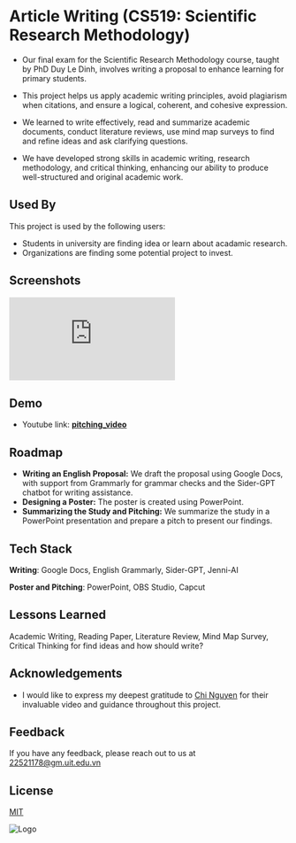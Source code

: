 # **Article Writing (CS519: Scientific Research Methodology)**

- Our final exam for the Scientific Research Methodology course, taught by PhD Duy Le Dinh, involves writing a proposal to enhance learning for primary students.

- This project helps us apply academic writing principles, avoid plagiarism when citations, and ensure a logical, coherent, and cohesive expression.

- We learned to write effectively, read and summarize academic documents, conduct literature reviews, use mind map surveys to find and refine ideas and ask clarifying questions.

- We have developed strong skills in academic writing, research methodology, and critical thinking, enhancing our ability to produce well-structured and original academic work.
## Used By

This project is used by the following users: 
- Students in university are finding idea or learn about acadamic research. 
- Organizations are finding some potential project to invest.


## Screenshots

![Poster](https://github.com/QuanHoangNgoc/CS519.O21.KHTN/blob/main/Poster.pdf)


## Demo
- Youtube link: **[pitching_video](https://youtu.be/wCOo6yuM6F8?si=ygleoJFrZY7qekCK)**
## Roadmap

- **Writing an English Proposal:** We draft the proposal using Google Docs, with support from Grammarly for grammar checks and the Sider-GPT chatbot for writing assistance.
- **Designing a Poster:** The poster is created using PowerPoint.
- **Summarizing the Study and Pitching:** We summarize the study in a PowerPoint presentation and prepare a pitch to present our findings.
## Tech Stack

**Writing**: Google Docs, English Grammarly, Sider-GPT, Jenni-AI 

**Poster and Pitching**: PowerPoint, OBS Studio, Capcut 



## Lessons Learned

Academic Writing, Reading Paper, Literature Review, Mind Map Survey, Critical Thinking for find ideas and how should write?


## Acknowledgements

 - I would like to express my deepest gratitude to [Chi Nguyen](https://youtu.be/McsdCuaP7L0?si=pV67Q9oT2xmwYndA)
 for their invaluable video and guidance throughout this project.


## Feedback

If you have any feedback, please reach out to us at 22521178@gm.uit.edu.vn


## License

[MIT](https://choosealicense.com/licenses/mit/)


![Logo](https://scontent.fdad2-1.fna.fbcdn.net/v/t39.30808-6/413843529_1740701689783624_8092325184717617985_n.jpg?_nc_cat=108&ccb=1-7&_nc_sid=6ee11a&_nc_ohc=xbc3nv6ryCEQ7kNvgFXOqM-&_nc_ht=scontent.fdad2-1.fna&oh=00_AYBUpntyFu6CtHY3dNMS4jjOeKQHJVBIANxwTvDcsOyC6w&oe=66C9D8C9)


